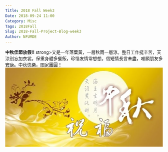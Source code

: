 ```yaml
---
Title: 2018 Fall Week3
Date: 2018-09-24 11:00
Category: Misc
Tags: 2018Fall
Slug: 2018-Fall-Project-Blog-week3
Author: NFUMDE
---
```




<!-- PELICAN_END_SUMMARY -->

<strong>中秋佳節放假!!</strong>
strong>又是一年落葉黃，一層秋雨一層涼。整日工作挺辛苦，天涼別忘加衣裳。保重身體多餐飯，珍惜友情常想想。信短情長言未盡，唯願朋友多安康。中秋快樂，閤家團圓！</strong>
<img src="/images/10084910380803756581.jpg" width="508" height="254" alt="">